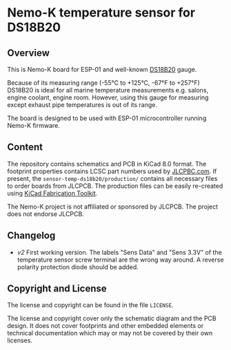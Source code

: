 # Nemo-K temperature sensor for DS18B20

## Overview

This is Nemo-K board for ESP-01 and well-known [DS18B20](https://www.analog.com/en/products/ds18b20.html) gauge.

Because of its measuring range (-55°C to +125°C, -67°F to +257°F) DS18B20 is ideal for all marine temperature
measurements e.g. salons, engine coolant, engine room. However, using this gauge for measuring except exhaust
pipe temperatures is out of its range.

The board is designed to be used with ESP-01 microcontroller running Nemo-K firmware.

## Content

The repository contains schematics and PCB in KiCad 8.0 format. The footprint properties contains LCSC part numbers
used by [JLCPBC.com](https://jlcpcb.com). If present, the `sensor-temp-ds18b20/production/` contains all necessary
files to order boards from JLCPCB. The production files can be easily re-created using
[KiCad Fabrication Toolkit](https://github.com/bennymeg/Fabrication-Toolkit).

The Nemo-K project is not affiliated or sponsored by JLCPCB. The project does not endorse JLCPCB.

## Changelog

* *v2* First working version. The labels "Sens Data" and "Sens 3.3V" of the temperature sensor screw terminal
  are the wrong way around. A reverse polarity protection diode should be added.

## Copyright and License

The license and copyright can be found in the file `LICENSE`.

The license and copyright cover only the schematic diagram and the PCB design. It does not cover footprints and other
embedded elements or technical documentation which may or may not be covered by their own licenses.
